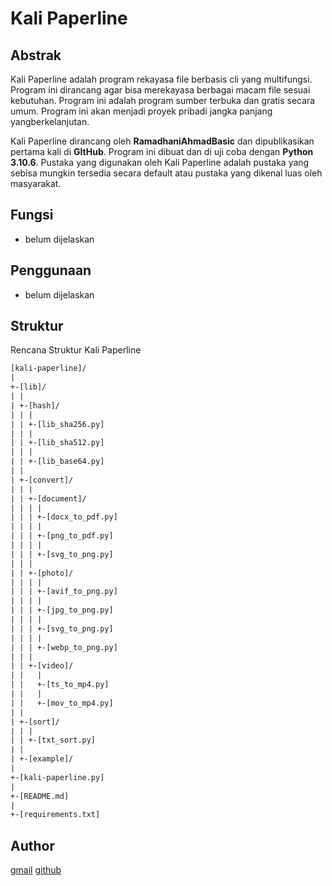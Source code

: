 Kali Paperline
================================================================

Abstrak
----------------------------------------------------------------
Kali Paperline adalah program rekayasa file berbasis cli yang multifungsi. Program ini dirancang agar bisa merekayasa berbagai macam file sesuai kebutuhan. Program ini adalah program sumber terbuka dan gratis secara umum. Program ini akan menjadi proyek pribadi jangka panjang yangberkelanjutan.

Kali Paperline dirancang oleh **RamadhaniAhmadBasic** dan dipublikasikan pertama kali di **GItHub**. Program ini dibuat dan di uji coba dengan **Python 3.10.6**. Pustaka yang digunakan oleh Kali Paperline adalah pustaka yang sebisa mungkin tersedia secara default atau pustaka yang dikenal luas oleh masyarakat.

Fungsi
----------------------------------------------------------------
- belum dijelaskan

Penggunaan
----------------------------------------------------------------
- belum dijelaskan

Struktur
----------------------------------------------------------------
Rencana Struktur Kali Paperline
```txt
[kali-paperline]/
|
+-[lib]/
| |
| +-[hash]/
| | |
| | +-[lib_sha256.py]
| | |
| | +-[lib_sha512.py]
| | |
| | +-[lib_base64.py]
| |  
| +-[convert]/
| | |
| | +-[document]/
| | | |
| | | +-[docx_to_pdf.py]
| | | |
| | | +-[png_to_pdf.py]
| | | |
| | | +-[svg_to_png.py]
| | |
| | +-[photo]/
| | | |
| | | +-[avif_to_png.py]
| | | |
| | | +-[jpg_to_png.py]
| | | |
| | | +-[svg_to_png.py]
| | | |
| | | +-[webp_to_png.py]
| | |  
| | +-[video]/
| |   |
| |   +-[ts_to_mp4.py]
| |   |
| |   +-[mov_to_mp4.py]
| |    
| +-[sort]/
| | |
| | +-[txt_sort.py]
| |
| +-[example]/
|    
+-[kali-paperline.py]
|
+-[README.md]
|
+-[requirements.txt]
```

Author
----------------------------------------------------------------
[gmail](ramadhani.ahmad.basic@gmail.com)
[github](https://github.com/RamadhaniQhmadBasic)